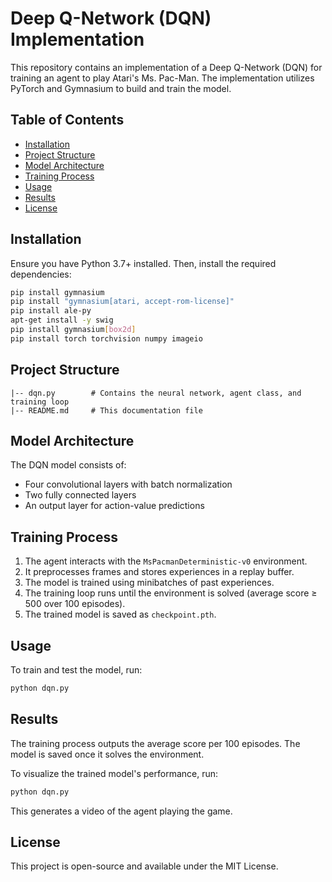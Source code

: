 # Deep Q-Network (DQN) Implementation 

This repository contains an implementation of a Deep Q-Network (DQN) for training an agent to play Atari's Ms. Pac-Man. The implementation utilizes PyTorch and Gymnasium to build and train the model.

## Table of Contents

- [Installation](#installation)
- [Project Structure](#project-structure)
- [Model Architecture](#model-architecture)
- [Training Process](#training-process)
- [Usage](#usage)
- [Results](#results)
- [License](#license)

## Installation

Ensure you have Python 3.7+ installed. Then, install the required dependencies:

```sh
pip install gymnasium
pip install "gymnasium[atari, accept-rom-license]"
pip install ale-py
apt-get install -y swig
pip install gymnasium[box2d]
pip install torch torchvision numpy imageio
```

## Project Structure

```
|-- dqn.py        # Contains the neural network, agent class, and training loop
|-- README.md     # This documentation file
```

## Model Architecture

The DQN model consists of:

- Four convolutional layers with batch normalization
- Two fully connected layers
- An output layer for action-value predictions

## Training Process

1. The agent interacts with the `MsPacmanDeterministic-v0` environment.
2. It preprocesses frames and stores experiences in a replay buffer.
3. The model is trained using minibatches of past experiences.
4. The training loop runs until the environment is solved (average score ≥ 500 over 100 episodes).
5. The trained model is saved as `checkpoint.pth`.

## Usage

To train and test the model, run:

```sh
python dqn.py
```

## Results

The training process outputs the average score per 100 episodes. The model is saved once it solves the environment.

To visualize the trained model's performance, run:

```sh
python dqn.py
```

This generates a video of the agent playing the game.

## License

This project is open-source and available under the MIT License.

